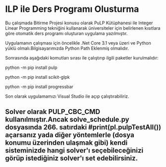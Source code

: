 # ILP ile Ders Programı Olusturma

Bu çalışmada Bitirme Projesi konusu olarak PuLP Kütüphanesi ile Integer Linear Programming tekniğini kullanarak üniversiteler için belirlenen kısıtlara göre otomatik ders programı oluşturan uygulama yazılmıştır.

Uygulamanın çalışması için öncelikle .Net Core 3.1 veya üzeri ve Python yüklü olmalı.Bilgisayarımızda Python Path Eklenmiş olmalıdır. 

Sonrasında aşağıdaki komutları sırası ile çalıştırıp ilgili paketler kurulmalıdır:

python -m pip install pulp

python -m pip install scikit-glpk

python -m pip install progressbar

Son olarak uygulamamızı Visual Studio  ile açıp çalıştırabiliriz.

## Solver olarak  PULP_CBC_CMD kullanılmıştır.Ancak solve_schedule.py dosyasında 266. satırdaki #print(pl.pulpTestAll()) açarsanız yada diğer yöntemlerle (dosya konumu üzerinden ulaşmak gibi) kendi sisteminizde hangi solver'ı seçebileceğinizi görüp istediğiniz solver'ı set edebilirsiniz.
